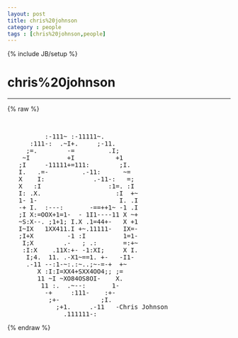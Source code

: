 ```yaml
---
layout: post
title: chris%20johnson
category : people
tags : [chris%20johnson,people]
---
```

{% include JB/setup %}
# chris%20johnson
---
{% raw %}
<pre>


          :-111~ :-11111~.    
      :111-:  .~I+.     ;-11.  
     ;=.        -=         .I; 
    ~I          +I           +1
   ;I     -11111+=111:        ;I.
   I.   .=-         .-11:      ~= 
   X    I:             .-11-:   =; 
   X   :I                  :1=. :I  
   I: .X.                    :I  +~ 
   1- 1-                      I. .I 
   -+ I.  :---:       -==++1~ -1 .I
   ;I X:=OOX+1=1-  - 1I1----11 X ~+ 
   ~S:X--. ;1+1; I.X .1=44+-   X +1
   I~IX   1XX411.I +~.11111-   IX=-  
   ;I+X         -1 :I          1=1-    
    I;X        .-   ; .:       =:+~ 
    :I:X    .11X:+- -1:XI;     X I. 
     I;4.  11. .-X1~==1. +-   -I1- 
     .-11 --:1-~:.:~..;~-=-+  +~ 
        X :I:I=XX4+SXX4OO4;; ;= 
        11 ~I ~XO84OS8OI-    X.
         11 :.  .~--:       1-
          -+     :111-    :+-
           ;+-           ;I.
             ;+1.     .-11   -Chris Johnson
               .111111-:   </pre>
{% endraw %}
